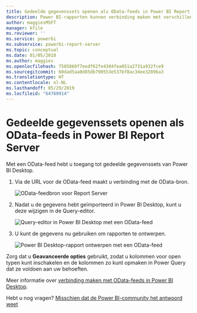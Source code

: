 ```yaml
---
title: Gedeelde gegevenssets openen als OData-feeds in Power BI Report Server
description: Power BI-rapporten kunnen verbinding maken met verschillende gegevensbronnen. Afhankelijk van de manier waarop de gegevens worden gebruikt, zijn er verschillende gegevensbronnen beschikbaar.
author: maggiesMSFT
manager: kfile
ms.reviewer: ''
ms.service: powerbi
ms.subservice: powerbi-report-server
ms.topic: conceptual
ms.date: 01/05/2018
ms.author: maggies
ms.openlocfilehash: 7505860f7eedf62fe4384fea051a2731a932fce9
ms.sourcegitcommit: 60dad5aa0d85db790553e537bf8ac34ee3289ba3
ms.translationtype: HT
ms.contentlocale: nl-NL
ms.lasthandoff: 05/29/2019
ms.locfileid: "64769914"
---
```

# <a name="accessing-shared-datasets-as-odata-feeds-in-power-bi-report-server"></a>Gedeelde gegevenssets openen als OData-feeds in Power BI Report Server
Met een OData-feed hebt u toegang tot gedeelde gegevenssets van Power BI Desktop.

1. Via de URL voor de OData-feed maakt u verbinding met de OData-bron.
   
    ![OData-feedbron voor Report Server](media/access-dataset-odata/report-server-odata-feed.png)
2. Nadat u de gegevens hebt geïmporteerd in Power BI Desktop, kunt u deze wijzigen in de Query-editor.
   
    ![Query-editor in Power BI Desktop met een OData-feed](media/access-dataset-odata/report-server-odata-results-query-editor.png)
3. U kunt de gegevens nu gebruiken om rapporten te ontwerpen.
   
    ![Power BI Desktop-rapport ontwerpen met een OData-feed](media/access-dataset-odata/report-server-odata-power-bi-desktop-report-design.png)

Zorg dat u **Geavanceerde opties** gebruikt, zodat u kolommen voor open typen kunt inschakelen en de kolommen zo kunt opmaken in Power Query dat ze voldoen aan uw behoeften.

Meer informatie over [verbinding maken met OData-feeds in Power BI Desktop](../desktop-connect-odata.md).

Hebt u nog vragen? [Misschien dat de Power BI-community het antwoord weet](https://community.powerbi.com/)

